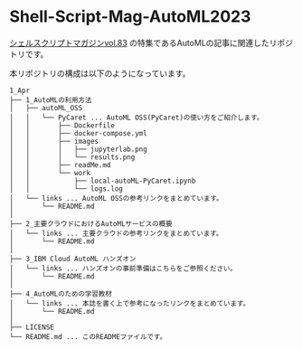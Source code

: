# Shell-Script-Mag-AutoML2023
[シェルスクリプトマガジンvol.83](https://www.amazon.co.jp/dp/B0BYYRDKQQ) の特集であるAutoMLの記事に関連したリポジトリです。

本リポジトリの構成は以下のようになっています。

```
1_Apr
├── 1_AutoMLの利用方法
│   ├── autoML_OSS
│   │   └── PyCaret ... AutoML OSS(PyCaret)の使い方をご紹介します。
│   │       ├── Dockerfile
│   │       ├── docker-compose.yml
│   │       ├── images
│   │       │   ├── jupyterlab.png
│   │       │   └── results.png
│   │       ├── readMe.md
│   │       └── work
│   │           ├── local-autoML-PyCaret.ipynb
│   │           └── logs.log
│   └── links ... AutoML OSSの参考リンクをまとめています。
│       └── README.md
│
├── 2_主要クラウドにおけるAutoMLサービスの概要
│   └── links ... 主要クラウドの参考リンクをまとめています。
│       └── README.md
│
├── 3_IBM Cloud AutoML ハンズオン
│   └── links ... ハンズオンの事前準備はこちらをご参照ください。
│       └── README.md
│
├── 4_AutoMLのための学習教材
│   └── links ... 本誌を書く上で参考になったリンクをまとめています。
│       └── README.md
│
├── LICENSE
└── README.md ... このREADMEファイルです。
```
